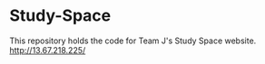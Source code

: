 # Study-Space
This repository holds the code for Team J's Study Space website. http://13.67.218.225/
